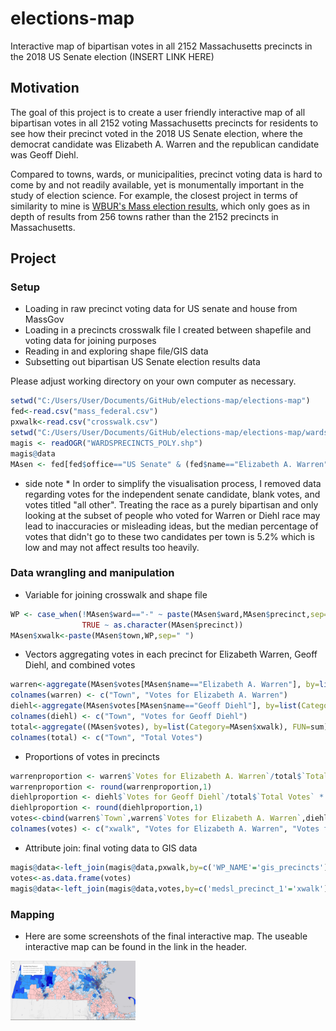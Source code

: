 # elections-map
  Interactive map of bipartisan votes in all 2152 Massachusetts precincts in the 2018 US Senate election
  (INSERT LINK HERE)

 ## Motivation
 The goal of this project is to create a user friendly interactive map of all bipartisan votes in all 2152 voting Massachusetts precincts for residents to see how their precinct voted in the 2018 US Senate election, where the democrat candidate was Elizabeth A. Warren and the republican candidate was Geoff Diehl. 
 
 Compared to towns, wards, or municipalities, precinct voting data is hard to come by and not readily available, yet is monumentally important in the study of election science. For example, the closest project in terms of similarity to mine is [WBUR's Mass election results](https://www.wbur.org/politicker/2016/11/08/massachusetts-election-map), which only goes as in depth of results from 256 towns rather than the 2152 precincts in Massachusetts. 

## Project
### Setup
- Loading in raw precinct voting data for US senate and house from MassGov
- Loading in a precincts crosswalk file I created between shapefile and voting data for joining purposes
- Reading in and exploring shape file/GIS data
- Subsetting out bipartisan US Senate election results data

Please adjust working directory on your own computer as necessary.

```r
setwd("C:/Users/User/Documents/GitHub/elections-map/elections-map")
fed<-read.csv("mass_federal.csv")
pxwalk<-read.csv("crosswalk.csv")
setwd("C:/Users/User/Documents/GitHub/elections-map/elections-map/wardsprecincts_poly")
magis <- readOGR("WARDSPRECINCTS_POLY.shp")
magis@data
MAsen <- fed[fed$office=="US Senate" & (fed$name=="Elizabeth A. Warren" | fed$name=="Geoff Diehl"),]
```
* side note * In order to simplify the visualisation process, I removed data regarding votes for the independent senate candidate, blank votes, and votes titled "all other". Treating the race as a purely bipartisan and only looking at the subset of people who voted for Warren or Diehl race may lead to inaccuracies or misleading ideas, but the median percentage of votes that didn't go to these two candidates per town is 5.2% which is low and may not affect results too heavily.

### Data wrangling and manipulation
- Variable for joining crosswalk and shape file
```r
WP <- case_when(!MAsen$ward=="-" ~ paste(MAsen$ward,MAsen$precinct,sep="-"),
                TRUE ~ as.character(MAsen$precinct))
MAsen$xwalk<-paste(MAsen$town,WP,sep=" ")
```
- Vectors aggregating votes in each precinct for Elizabeth Warren, Geoff Diehl, and combined votes
```r
warren<-aggregate(MAsen$votes[MAsen$name=="Elizabeth A. Warren"], by=list(Category=MAsen$xwalk[MAsen$name=="Elizabeth A. Warren"]), FUN=sum)
colnames(warren) <- c("Town", "Votes for Elizabeth A. Warren")
diehl<-aggregate(MAsen$votes[MAsen$name=="Geoff Diehl"], by=list(Category=MAsen$xwalk[MAsen$name=="Geoff Diehl"]), FUN=sum)
colnames(diehl) <- c("Town", "Votes for Geoff Diehl")
total<-aggregate((MAsen$votes), by=list(Category=MAsen$xwalk), FUN=sum)
colnames(total) <- c("Town", "Total Votes")
```
- Proportions of votes in precincts
```r
warrenproportion <- warren$`Votes for Elizabeth A. Warren`/total$`Total Votes` * 100
warrenproportion <- round(warrenproportion,1)
diehlproportion <- diehl$`Votes for Geoff Diehl`/total$`Total Votes` * 100
diehlproportion <- round(diehlproportion,1)
votes<-cbind(warren$`Town`,warren$`Votes for Elizabeth A. Warren`,diehl$`Votes for Geoff Diehl`,total$`Total Votes`, warrenproportion,diehlproportion)
colnames(votes) <- c("xwalk", "Votes for Elizabeth A. Warren", "Votes for Geoff Diehl", "Total Votes", "Percentage of Votes for Warren", "Percentage of Votes for Diehl")
```
- Attribute join: final voting data to GIS data
```r
magis@data<-left_join(magis@data,pxwalk,by=c('WP_NAME'='gis_precincts'))
votes<-as.data.frame(votes)
magis@data<-left_join(magis@data,votes,by=c('medsl_precinct_1'='xwalk'))
```

### Mapping
- Here are some screenshots of the final interactive map. The useable interactive map can be found in the link in the header.

<img src="images/map1.png" width="200" />
